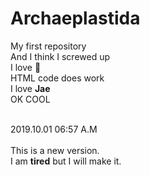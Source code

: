 # Archaeplastida
My first repository<br>
And I think I screwed up<br>
I love :pizza:<br>
HTML code does work<br>
I love <b>Jae</b><br>
OK COOL

<br>2019.10.01 06:57 A.M<br><br>
This is a new version.<br>
I am <b>tired</b> but I will make it.<br>
